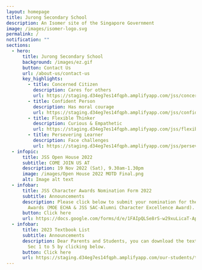 ```yaml
---
layout: homepage
title: Jurong Secondary School
description: An Isomer site of the Singapore Government
image: /images/isomer-logo.svg
permalink: /
notification: ""
sections:
  - hero:
      title: Jurong Secondary School
      background: /images/ez.gif
      button: Contact Us
      url: /about-us/contact-us
      key_highlights:
        - title: Concerned Citizen
          description: Cares for others
          url: https://staging.d34eg7es14fqph.amplifyapp.com/jss/concerned-citizen
        - title: Confident Person
          description: Has moral courage
          url: https://staging.d34eg7es14fqph.amplifyapp.com/jss/confident-person
        - title: Flexible Thinker
          description: Curious & Empathetic
          url: https://staging.d34eg7es14fqph.amplifyapp.com/jss/flexible-thinker
        - title: Persevering Learner
          description: Face challenges
          url: https://staging.d34eg7es14fqph.amplifyapp.com/jss/persevering-learner
  - infopic:
      title: JSS Open House 2022
      subtitle: COME JOIN US AT
      description: 19 Nov 2022 (Sat), 9.30am-1.30pm
      image: /images/Open House 2022 MOTD Final.png
      alt: Image alt text
  - infobar:
      title: JSS Character Awards Nomination Form 2022
      subtitle: Announcements
      description: Please click below to submit your nomination for the JSS Character
        Awards (MOE ECHA & JSS SAC-Alumni Character Excellence Award).
      button: Click here
      url: https://docs.google.com/forms/d/e/1FAIpQLSe8rS-w29xuLicaT-ApTn-JejTKxRDKDVxQf47N3LV7pFl1tg/viewform
  - infobar:
      title: 2023 Textbook List
      subtitle: Announcements
      description: Dear Parents and Students, you can download the textbook lists for
        Sec 1 to 5 by clicking below.
      button: Click here
      url: https://staging.d34eg7es14fqph.amplifyapp.com/our-students/textbook-lists
---
```

